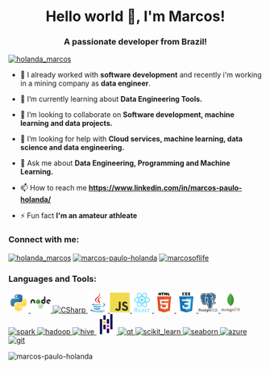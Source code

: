 <h1 align="center">Hello world 👋, I'm Marcos!</h1>
<h3 align="center">A passionate developer from Brazil!</h3>

<p align="left"> <a href="https://twitter.com/holanda_marcos" target="blank"><img src="https://img.shields.io/twitter/follow/holanda_marcos?logo=twitter&style=for-the-badge" alt="holanda_marcos" /></a> </p>

- 🔭 I already worked with **software development** and recently i'm working in a mining company as **data engineer**.

- 🌱 I’m currently learning about **Data Engineering Tools.**

- 👯 I’m looking to collaborate on **Software development, machine learning and data projects.**

- 🤝 I’m looking for help with **Cloud services, machine learning, data science and data engineering.**

- 💬 Ask me about **Data Engineering, Programming and Machine Learning.**

- 📫 How to reach me **https://www.linkedin.com/in/marcos-paulo-holanda/**

- ⚡ Fun fact **I'm an amateur athleate**

<h3 align="left">Connect with me:</h3>
<p align="left">
<a href="https://twitter.com/holanda_marcos" target="blank"><img align="center" src="https://raw.githubusercontent.com/rahuldkjain/github-profile-readme-generator/master/src/images/icons/Social/twitter.svg" alt="holanda_marcos" height="30" width="40" /></a>
<a href="https://linkedin.com/in/marcos-paulo-holanda" target="blank"><img align="center" src="https://raw.githubusercontent.com/rahuldkjain/github-profile-readme-generator/master/src/images/icons/Social/linked-in-alt.svg" alt="marcos-paulo-holanda" height="30" width="40" /></a>
<a href="https://instagram.com/marcosoflife" target="blank"><img align="center" src="https://raw.githubusercontent.com/rahuldkjain/github-profile-readme-generator/master/src/images/icons/Social/instagram.svg" alt="marcosoflife" height="30" width="40" /></a>
</p>

<h3 align="left">Languages and Tools:</h3>
<p align="left"> 
  <a href="https://www.python.org" target="_blank" rel="noreferrer"> <img src="https://raw.githubusercontent.com/devicons/devicon/master/icons/python/python-original.svg" alt="python" width="40" height="40"/> </a> 
  <a href="https://nodejs.org" target="_blank" rel="noreferrer"> <img src="https://raw.githubusercontent.com/devicons/devicon/master/icons/nodejs/nodejs-original-wordmark.svg" alt="nodejs" width="40" height="40"/> </a> 
  <a href="https://dotnet.microsoft.com/en-us" target="_blank" rel="noreferrer"> <img src="https://upload.wikimedia.org/wikipedia/commons/thumb/d/d2/C_Sharp_Logo_2023.svg/200px-C_Sharp_Logo_2023.svg.png" alt="CSharp" width="40" height="40"/> </a> 
  <a href="https://www.java.com" target="_blank" rel="noreferrer"> <img src="https://raw.githubusercontent.com/devicons/devicon/master/icons/java/java-original.svg" alt="java" width="40" height="40"/> </a> 
  <a href="https://developer.mozilla.org/en-US/docs/Web/JavaScript" target="_blank" rel="noreferrer"> <img src="https://raw.githubusercontent.com/devicons/devicon/master/icons/javascript/javascript-original.svg" alt="javascript" width="40" height="40"/> </a> 
  <a href="https://reactjs.org/" target="_blank" rel="noreferrer"> <img src="https://raw.githubusercontent.com/devicons/devicon/master/icons/react/react-original-wordmark.svg" alt="react" width="40" height="40"/> </a> 
  <a href="https://www.w3.org/html/" target="_blank" rel="noreferrer"> <img src="https://raw.githubusercontent.com/devicons/devicon/master/icons/html5/html5-original-wordmark.svg" alt="html5" width="40" height="40"/> </a> 
  <a href="https://www.w3schools.com/css/" target="_blank" rel="noreferrer"> <img src="https://raw.githubusercontent.com/devicons/devicon/master/icons/css3/css3-original-wordmark.svg" alt="css3" width="40" height="40"/> </a> 
  <a href="https://www.postgresql.org" target="_blank" rel="noreferrer"> <img src="https://raw.githubusercontent.com/devicons/devicon/master/icons/postgresql/postgresql-original-wordmark.svg" alt="postgresql" width="40" height="40"/> </a> 
  <a href="https://www.mongodb.com/" target="_blank" rel="noreferrer"> <img src="https://raw.githubusercontent.com/devicons/devicon/master/icons/mongodb/mongodb-original-wordmark.svg" alt="mongodb" width="40" height="40"/> </a>
  <a href="https://spark.apache.org" target="_blank" rel="noreferrer"> <img src="https://upload.wikimedia.org/wikipedia/commons/thumb/f/f3/Apache_Spark_logo.svg/250px-Apache_Spark_logo.svg.png" alt="spark" width="40" height="40"/> </a> 
  <a href="https://hadoop.apache.org" target="_blank" rel="noreferrer"> <img src="https://www.starburst.io/wp-content/uploads/2023/10/transparentHadoop.png" alt="hadoop" width="50" height="40"/> </a> 
  <a href="https://hive.apache.org" target="_blank" rel="noreferrer"> <img src="https://upload.wikimedia.org/wikipedia/commons/thumb/b/bb/Apache_Hive_logo.svg/666px-Apache_Hive_logo.svg.png?20151020034510" alt="hive" width="40" height="40"/> </a> 
  <a href="https://pandas.pydata.org/" target="_blank" rel="noreferrer"> <img src="https://raw.githubusercontent.com/devicons/devicon/2ae2a900d2f041da66e950e4d48052658d850630/icons/pandas/pandas-original.svg" alt="pandas" width="40" height="40"/> </a> 
  <a href="https://www.qt.io/" target="_blank" rel="noreferrer"> <img src="https://upload.wikimedia.org/wikipedia/commons/0/0b/Qt_logo_2016.svg" alt="qt" width="40" height="40"/> </a> 
  <a href="https://scikit-learn.org/" target="_blank" rel="noreferrer"> <img src="https://upload.wikimedia.org/wikipedia/commons/0/05/Scikit_learn_logo_small.svg" alt="scikit_learn" width="40" height="40"/> </a> <a href="https://seaborn.pydata.org/" target="_blank" rel="noreferrer"> <img src="https://seaborn.pydata.org/_images/logo-mark-lightbg.svg" alt="seaborn" width="40" height="40"/> </a> 
  <a href="https://azure.microsoft.com/en-us" target="_blank" rel="noreferrer"> <img src="https://upload.wikimedia.org/wikipedia/commons/thumb/f/fa/Microsoft_Azure.svg/150px-Microsoft_Azure.svg.png" alt="azure" width="40" height="40"/> </a> 
  <a href="https://git-scm.com/" target="_blank" rel="noreferrer"> <img src="https://www.vectorlogo.zone/logos/git-scm/git-scm-icon.svg" alt="git" width="40" height="40"/> </a> </p>

<p><img align="center" src="https://github-readme-stats.vercel.app/api/top-langs?username=marcos-paulo-holanda&show_icons=true&locale=en&layout=compact" alt="marcos-paulo-holanda" /></p>
